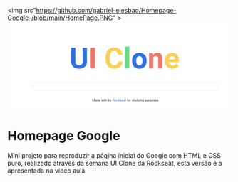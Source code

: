 
<img  src"https://github.com/gabriel-elesbao/Homepage-Google-/blob/main/HomePage.PNG" >
<img  src="/HomePage.png" style="max-width:100%;">
<h1> Homepage Google </h1>
Mini projeto para reproduzir a página inicial do Google com HTML e CSS puro, realizado através da semana UI Clone da Rockseat, esta versão é a apresentada na vídeo aula
